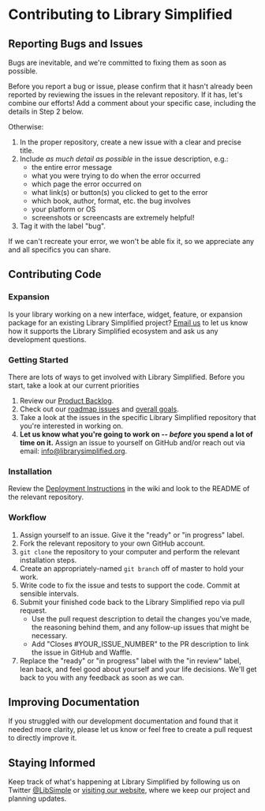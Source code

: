 # Contributing to Library Simplified

## Reporting Bugs and Issues

Bugs are inevitable, and we're committed to fixing them as soon as possible.

Before you report a bug or issue, please confirm that it hasn't already been reported by reviewing the issues in the relevant repository. If it has, let's combine our efforts! Add a comment about your specific case, including the details in Step 2 below.

Otherwise:

1. In the proper repository, create a new issue with a clear and precise title.
2. Include *as much detail as possible* in the issue description, e.g.:
    - the entire error message
    - what you were trying to do when the error occurred
    - which page the error occurred on
    - what link(s) or button(s) you clicked to get to the error
    - which book, author, format, etc. the bug involves
    - your platform or OS
    - screenshots or screencasts are extremely helpful!
3. Tag it with the label "bug".

If we can't recreate your error, we won't be able fix it, so we appreciate any and all specifics you can share.

## Contributing Code

### Expansion

Is your library working on a new interface, widget, feature, or expansion package for an existing Library Simplified project? [Email us](info@librarysimplified.org) to let us know how it supports the Library Simplified ecosystem and ask us any development questions.

### Getting Started

There are lots of ways to get involved with Library Simplified. Before you start, take a look at our current priorities

1. Review our [Product Backlog](http://www.librarysimplified.org/productbacklog.html).
2. Check out our [roadmap issues](https://github.com/nypl-simplified/simplified/issues?utf8=%E2%9C%93&q=is%3Aissue+is%3Aopen+label%3Aroadmap+) and [overall goals](https://github.com/nypl-simplified/simplified/milestones).
3. Take a look at the issues in the specific Library Simplified repository that you're interested in working on.
4. **Let us know what you're going to work on -- *before* you spend a lot of time on it.** Assign an issue to yourself on GitHub and/or reach out via email: info@librarysimplified.org.

### Installation

Review the [Deployment Instructions](https://github.com/NYPL-Simplified/Simplified-iOS/wiki/Deployment-Instructions) in the wiki and look to the README of the relevant repository.

### Workflow

1. Assign yourself to an issue. Give it the "ready" or "in progress" label.
2. Fork the relevant repository to your own GitHub account.
3. `git clone` the repository to your computer and perform the relevant installation steps.
4. Create an appropriately-named `git branch` off of master to hold your work.
5. Write code to fix the issue and tests to support the code. Commit at sensible intervals.
6. Submit your finished code back to the Library Simplified repo via pull request.
    - Use the pull request description to detail the changes you've made, the reasoning behind them, and any follow-up issues that might be necessary.
    - Add "Closes #YOUR_ISSUE_NUMBER" to the PR description to link the issue in GitHub and Waffle.
7. Replace the "ready" or "in progress" label with the "in review" label, lean back, and feel good about yourself and your life decisions. We'll get back to you with any feedback as soon as we can.

## Improving Documentation

If you struggled with our development documentation and found that it needed more clarity, please let us know or feel free to create a pull request to directly improve it.

## Staying Informed

Keep track of what's happening at Library Simplified by following us on Twitter [@LibSimple](https://twitter.com/LibSimple) or
[visiting our website](http://www.librarysimplified.org/), where we keep our project and planning updates.

